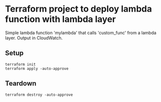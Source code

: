 # Terraform project to deploy lambda function with lambda layer

Simple lambda function 'mylambda' that calls 'custom_func' from a lambda layer.
Output in CloudWatch.

## Setup
```
terraform init
terraform apply -auto-approve
```

## Teardown
```
terraform destroy -auto-approve
```

